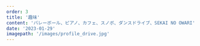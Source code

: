 ```yaml
---
order: 3
title: '趣味'
content: 'バレーボール、ピアノ、カフェ、スノボ、ダンスドライブ、SEKAI NO OWARI'
date: '2023-01-29'
imagepath: '/images/profile_drive.jpg'
---
```


